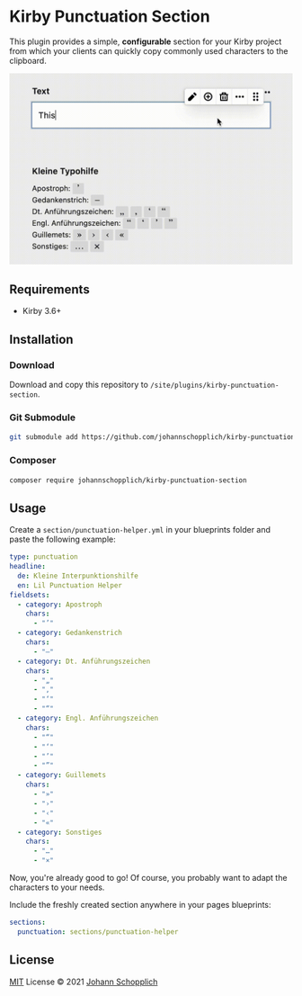 # Kirby Punctuation Section

This plugin provides a simple, **configurable** section for your Kirby project from which your clients can quickly copy commonly used characters to the clipboard.

![Preview of Kirby punctuation section plugin](./.github/kirby-punctuation-section-preview.gif)

## Requirements

- Kirby 3.6+

## Installation

### Download

Download and copy this repository to `/site/plugins/kirby-punctuation-section`.

### Git Submodule

```bash
git submodule add https://github.com/johannschopplich/kirby-punctuation-section.git site/plugins/kirby-punctuation-section
```

### Composer

```bash
composer require johannschopplich/kirby-punctuation-section
```

## Usage

Create a `section/punctuation-helper.yml` in your blueprints folder and paste the following example:

```yaml
type: punctuation
headline:
  de: Kleine Interpunktionshilfe
  en: Lil Punctuation Helper
fieldsets:
  - category: Apostroph
    chars:
      - "’"
  - category: Gedankenstrich
    chars:
      - "–"
  - category: Dt. Anführungszeichen
    chars:
      - "„"
      - "‚"
      - "‘"
      - "“"
  - category: Engl. Anführungszeichen
    chars:
      - "“"
      - "‘"
      - "’"
      - "”"
  - category: Guillemets
    chars:
      - "»"
      - "›"
      - "‹"
      - "«"
  - category: Sonstiges
    chars:
      - "…"
      - "×"
```

Now, you're already good to go! Of course, you probably want to adapt the characters to your needs.

Include the freshly created section anywhere in your pages blueprints:

```yml
sections:
  punctuation: sections/punctuation-helper
```

## License

[MIT](./LICENSE) License © 2021 [Johann Schopplich](https://github.com/johannschopplich)
